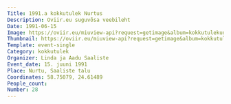 ```yaml
---
Title: 1991.a kokkutulek Nurtus
Description: Oviir.eu suguvõsa veebileht
Date: 1991-06-15
Image: https://oviir.eu/miuview-api?request=getimage&album=kokkutulekud&item=1991-28.-kokkutulek-15.-juuni-nurtus-linda-ja-aadu-saaliste.jpg&size=1200&mode=longest
Thumbnail: https://oviir.eu/miuview-api?request=getimage&album=kokkutulekud&item=1991-28.-kokkutulek-15.-juuni-nurtus-linda-ja-aadu-saaliste.jpg&size=600&mode=square
Template: event-single
Category: kokkutulek
Organizer: Linda ja Aadu Saaliste
Event_date: 15. juuni 1991
Place: Nurtu, Saaliste talu
Coordinates: 58.75079, 24.61489
People_count:
Number: 28
---
```

